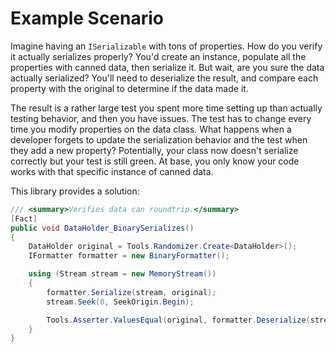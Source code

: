 # Example Scenario

Imagine having an `ISerializable` with tons of properties. How do you verify it actually serializes properly? You'd create an instance, populate all the properties with canned data, then serialize it. But wait, are you sure the data actually serialized? You'll need to deserialize the result, and compare each property with the original to determine if the data made it.

The result is a rather large test you spent more time setting up than actually testing behavior, and then you have issues. The test has to change every time you modify properties on the data class. What happens when a developer forgets to update the serialization behavior and the test when they add a new property? Potentially, your class now doesn't serialize correctly but your test is still green. At base, you only know your code works with that specific instance of canned data.

This library provides a solution:

```c#
/// <summary>Verifies data can roundtrip.</summary>
[Fact]
public void DataHolder_BinarySerializes()
{
    DataHolder original = Tools.Randomizer.Create<DataHolder>();
    IFormatter formatter = new BinaryFormatter();

    using (Stream stream = new MemoryStream())
    {
        formatter.Serialize(stream, original);
        stream.Seek(0, SeekOrigin.Begin);

        Tools.Asserter.ValuesEqual(original, formatter.Deserialize(stream));
    }
}
```
